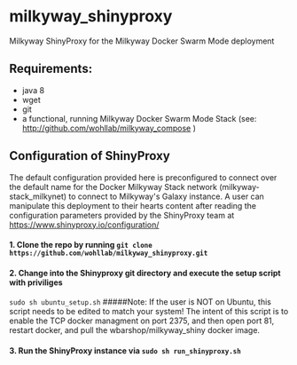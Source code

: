# milkyway_shinyproxy
Milkyway ShinyProxy for the Milkyway Docker Swarm Mode deployment

## **Requirements:**
- java 8
- wget
- git
- a functional, running Milkyway Docker Swarm Mode Stack (see: http://github.com/wohllab/milkyway_compose )

## Configuration of ShinyProxy
The default configuration provided here is preconfigured to connect over the default name for the Docker Milkyway Stack network (milkyway-stack_milkynet) to connect to Milkyway's Galaxy instance.
A user can manipulate this deployment to their hearts content after reading the configuration parameters provided by the ShinyProxy team at https://www.shinyproxy.io/configuration/

#### 1. Clone the repo by running `git clone https://github.com/wohllab/milkyway_shinyproxy.git`

#### 2. Change into the Shinyproxy git directory and execute the setup script with priviliges
```sudo sh ubuntu_setup.sh```
#####Note: If the user is NOT on Ubuntu, this script needs to be edited to match your system!  The intent of this script is to enable the TCP docker managment on port 2375, and then open port 81, restart docker, and pull the wbarshop/milkyway_shiny docker image.

#### 3. Run the ShinyProxy instance via `sudo sh run_shinyproxy.sh`
